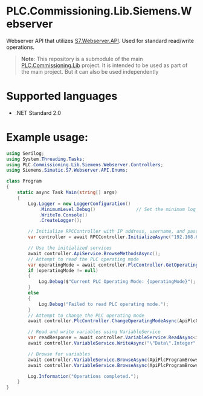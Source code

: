# PLC.Commissioning.Lib.Siemens.Webserver
Webserver API that utilizes [S7.Webserver.API](https://github.com/siemens/simatic-s7-webserver-api). Used for standard read/write operations.

> **Note**: This repository is a submodule of the main [PLC.Commissioning.Lib](https://github.com/vformi/PLC.Commissioning.Lib) project. It is intended to be used as part of the main project. But it can also be used independently

# Supported languages
- .NET Standard 2.0

# Example usage:
```csharp
using Serilog;
using System.Threading.Tasks;
using PLC.Commissioning.Lib.Siemens.Webserver.Controllers;
using Siemens.Simatic.S7.Webserver.API.Enums;

class Program
{
    static async Task Main(string[] args)
    {
        Log.Logger = new LoggerConfiguration()
            .MinimumLevel.Debug()               // Set the minimum log level to Debug
            .WriteTo.Console()
            .CreateLogger();

        // Initialize RPCController with IP address, username, and password
        var controller = await RPCController.InitializeAsync("192.168.60.1", "Everybody", "");

        // Use the initialized services
        await controller.ApiService.BrowseMethodsAsync();
        // Attempt to read the PLC operating mode
        var operatingMode = await controller.PlcController.GetOperatingModeAsync();
        if (operatingMode != null)
        {
            Log.Debug($"Current PLC Operating Mode: {operatingMode}");
        }
        else
        {
            Log.Debug("Failed to read PLC operating mode.");
        }
        // Attempt to change the PLC operating mode
        await controller.PlcController.ChangeOperatingModeAsync(ApiPlcOperatingMode.Stop);

        // Read and write variables using VariableService
        var readResponse = await controller.VariableService.ReadAsync<int>("\"Data\".Integer");
        await controller.VariableService.WriteAsync("\"Data\".Integer", 99);

        // Browse for variables
        await controller.VariableService.BrowseAsync(ApiPlcProgramBrowseMode.Children, "\"Data\"");
        await controller.VariableService.BrowseAsync(ApiPlcProgramBrowseMode.Var, "\"Data\".Integer");

        Log.Information("Operations completed.");
    }
}

```